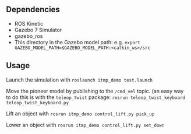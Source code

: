 ## Dependencies

- ROS Kinetic
- Gazebo 7 Simulator
- gazebo\_ros
- This directory in the Gazebo model path: e.g. `export GAZEBO_MODEL_PATH=$GAZEBO_MODEL_PATH:<catkin_ws>/src`

## Usage

Launch the simulation with `roslaunch itmp_demo test.launch`

Move the pioneer model by publishing to the `/cmd_vel` topic. 
(an easy way to do this is with the `teleop_twist` package: `rosrun teleop_twist_keyboard teleop_twist_keyboard.py`

Lift an object with `rosrun itmp_demo control_lift.py pick_up`

Lower an object with `rosrun itmp_demo control_lift.py set_down`
